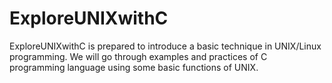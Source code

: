 # ExploreUNIXwithC
ExploreUNIXwithC is prepared to introduce a basic technique in UNIX/Linux programming. We will go through examples and practices of C programming language using some basic functions of UNIX.
